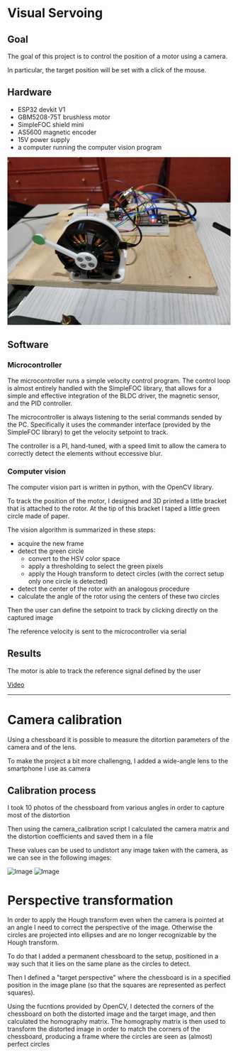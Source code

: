 # Visual Servoing

## Goal
The goal of this project is to control the position of a motor using a camera.

In particular, the target position will be set with a click of the mouse.

## Hardware
- ESP32 devkit V1 
- GBM5208-75T brushless motor
- SimpleFOC shield mini
- AS5600 magnetic encoder
- 15V power supply
- a computer running the computer vision program

![Image](setup.jpg)

## Software

### Microcontroller
The microcontroller runs a simple velocity control program. The control loop is almost entirely handled with the SimpleFOC library, that allows for a simple and effective integration of the BLDC driver, the magnetic sensor, and the PID controller.

The microcontroller is always listening to the serial commands sended by the PC. Specifically it uses the commander interface (provided by the SimpleFOC library) to get the velocity setpoint to track.

The controller is a PI, hand-tuned, with a speed limit to allow the camera to correctly detect the elements without eccessive blur.

### Computer vision
The computer vision part is written in python, with the OpenCV library.

To track the position of the motor, I designed and 3D printed a little bracket that is attached to the rotor. At the tip of this bracket I taped a little green circle made of paper.

The vision algorithm is summarized in these steps:
- acquire the new frame
- detect the green circle
    - convert to the HSV color space
    - apply a thresholding to select the green pixels
    - apply the Hough transform to detect circles (with the correct setup only one circle is detected)
- detect the center of the rotor with an analogous procedure
- calculate the angle of the rotor using the centers of these two circles

Then the user can define the setpoint to track by clicking directly on the captured image

The reference velocity is sent to the microcontroller via serial

## Results
The motor is able to track the reference signal defined by the user

[Video](https://imgur.com/r4XPlxJ)

---
# Camera calibration
Using a chessboard it is possible to measure the ditortion parameters of the camera and of the lens.

To make the project a bit more challengng, I added a wide-angle lens to the smartphone I use as camera

## Calibration process
I took 10 photos of the chessboard from various angles in order to capture most of the distortion

Then using the camera_calibration script I calculated the camera matrix and the distortion coefficients and saved them in a file

These values can be used to undistort any image taken with the camera, as we can see in the following images:

![Image](camera_calibration/PXL_20240302_230833618.jpg)
![Image](camera_calibration/calibresult.png)

# Perspective transformation
In order to apply the Hough transform even when the camera is pointed at an angle I need to correct the perspective of the image. Otherwise the circles are projected into ellipses and are no longer recognizable by the Hough transform.

To do that I added a permanent chessboard to the setup, positioned in a way such that it lies on the same plane as the circles to detect.

Then I defined a "target perspective" where the chessboard is in a specified position in the image plane (so that the squares are represented as perfect squares).

Using the fucntions provided by OpenCV, I detected the corners of the chessboard on both the distorted image and the target image, and then calculated the homography matrix. The homography matrix is then used to transform the distorted image in order to match the corners of the chessboard, producing a frame where the circles are seen as (almost) perfect circles
